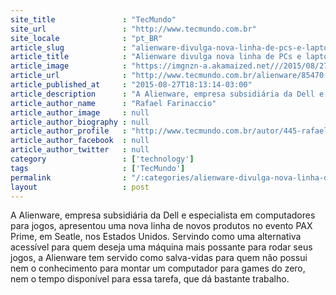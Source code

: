 ```yaml
---
site_title               : "TecMundo"
site_url                 : "http://www.tecmundo.com.br"
site_locale              : "pt_BR"
article_slug             : "alienware-divulga-nova-linha-de-pcs-e-laptops-para-a-alegria-dos-gamers"
article_title            : "Alienware divulga nova linha de PCs e laptops para a alegria dos gamers"
article_image            : "https://imgnzn-a.akamaized.net///2015/08/27/27180903237693-t1200x480.jpg"
article_url              : "http://www.tecmundo.com.br/alienware/85470-alienware-divulga-nova-linha-pcs-laptops-alegria-gamers.htm"
article_published_at     : "2015-08-27T18:13:14-03:00"
article_description      : "A Alienware, empresa subsidiária da Dell e especialista em computadores para jogos, apresentou uma nova linha de novos produtos no evento PAX Prime, em Seatle, nos Estados Unidos. Servindo como uma alternativa acessível para quem deseja uma máquina mais possante para rodar seus jogos, a Alienware tem servido como salva-vidas para quem não possui nem o conhecimento para montar um computador para games do zero, nem o tempo disponível para essa tarefa, que dá bastante trabalho."
article_author_name      : "Rafael Farinaccio"
article_author_image     : null
article_author_biography : null
article_author_profile   : "http://www.tecmundo.com.br/autor/445-rafael-farinaccio/"
article_author_facebook  : null
article_author_twitter   : null
category                 : ['technology']
tags                     : ['TecMundo']
permalink                : "/:categories/alienware-divulga-nova-linha-de-pcs-e-laptops-para-a-alegria-dos-gamers/"
layout                   : post
---
```


A Alienware, empresa subsidiária da Dell e especialista em computadores para jogos, apresentou uma nova linha de novos produtos no evento PAX Prime, em Seatle, nos Estados Unidos. Servindo como uma alternativa acessível para quem deseja uma máquina mais possante para rodar seus jogos, a Alienware tem servido como salva-vidas para quem não possui nem o conhecimento para montar um computador para games do zero, nem o tempo disponível para essa tarefa, que dá bastante trabalho.
